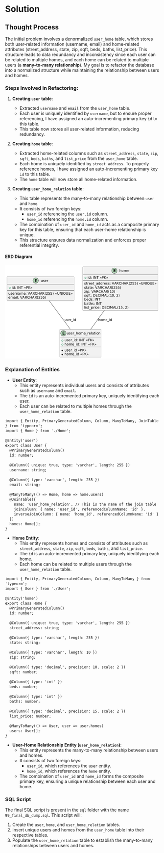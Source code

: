
# Solution

## Thought Process

The initial problem involves a denormalized `user_home` table, which stores both user-related information (username, email) and home-related attributes (street_address, state, zip, sqft, beds, baths, list_price). This structure leads to data redundancy and inconsistency since each user can be related to multiple homes, and each home can be related to multiple users (a **many-to-many relationship**). My goal is to refactor the database into a normalized structure while maintaining the relationship between users and homes.

### Steps Involved in Refactoring:

1. **Creating `user` table**:
   - Extracted `username` and `email` from the `user_home` table.
   - Each user is uniquely identified by `username`, but to ensure proper referencing, I have assigned an auto-incrementing primary key `id` to this table.
   - This table now stores all user-related information, reducing redundancy.

2. **Creating `home` table**:
   - Extracted home-related columns such as `street_address`, `state`, `zip`, `sqft`, `beds`, `baths`, and `list_price` from the `user_home` table.
   - Each home is uniquely identified by `street_address`. To properly reference homes, I have assigned an auto-incrementing primary key `id` to this table.
   - The `home` table will now store all home-related information.

3. **Creating `user_home_relation` table**:
   - This table represents the many-to-many relationship between `user` and `home`.
   - It consists of two foreign keys:
     - `user_id` referencing the `user.id` column.
     - `home_id` referencing the `home.id` column.
   - The combination of `user_id` and `home_id` acts as a composite primary key for this table, ensuring that each user-home relationship is unique.
   - This structure ensures data normalization and enforces proper referential integrity.
  
#### ERD Diagram
![ERD Diagram](../docs/images/ERD_Diagram.png)

### Explanation of Entities

- **User Entity**:
   - This entity represents individual users and consists of attributes such as `username` and `email`.
   - The `id` is an auto-incremented primary key, uniquely identifying each user.
   - Each user can be related to multiple homes through the `user_home_relation` table.

````
import { Entity, PrimaryGeneratedColumn, Column, ManyToMany, JoinTable } from 'typeorm';
import { Home } from './Home';

@Entity('user')
export class User {
  @PrimaryGeneratedColumn()
  id: number;

  @Column({ unique: true, type: 'varchar', length: 255 })
  username: string;

  @Column({ type: 'varchar', length: 255 })
  email: string;

  @ManyToMany(() => Home, home => home.users)
  @JoinTable({
    name: 'user_home_relation', // This is the name of the join table
    joinColumn: { name: 'user_id', referencedColumnName: 'id' },
    inverseJoinColumn: { name: 'home_id', referencedColumnName: 'id' }
  })
  homes: Home[];
}

````
  


- **Home Entity**:
   - This entity represents homes and consists of attributes such as `street_address`, `state`, `zip`, `sqft`, `beds`, `baths`, and `list_price`.
   - The `id` is an auto-incremented primary key, uniquely identifying each home.
   - Each home can be related to multiple users through the `user_home_relation` table.

````
import { Entity, PrimaryGeneratedColumn, Column, ManyToMany } from 'typeorm';
import { User } from './User';

@Entity('home')
export class Home {
  @PrimaryGeneratedColumn()
  id: number;

  @Column({ unique: true, type: 'varchar', length: 255 })
  street_address: string;

  @Column({ type: 'varchar', length: 255 })
  state: string;

  @Column({ type: 'varchar', length: 10 })
  zip: string;

  @Column({ type: 'decimal', precision: 10, scale: 2 })
  sqft: number;

  @Column({ type: 'int' })
  beds: number;

  @Column({ type: 'int' })
  baths: number;

  @Column({ type: 'decimal', precision: 15, scale: 2 })
  list_price: number;

  @ManyToMany(() => User, user => user.homes)
  users: User[];
}

````

- **User-Home Relationship Entity (`user_home_relation`)**:
   - This entity represents the many-to-many relationship between users and homes.
   - It consists of two foreign keys:
     - `user_id`, which references the `user` entity.
     - `home_id`, which references the `home` entity.
   - The combination of `user_id` and `home_id` forms the composite primary key, ensuring a unique relationship between each user and home.

### SQL Script

The final SQL script is present in the `sql` folder with the name `99_final_db_dump.sql`. This script will:

1. Create the `user`, `home`, and `user_home_relation` tables.
2. Insert unique users and homes from the `user_home` table into their respective tables.
3. Populate the `user_home_relation` table to establish the many-to-many relationships between users and homes.

